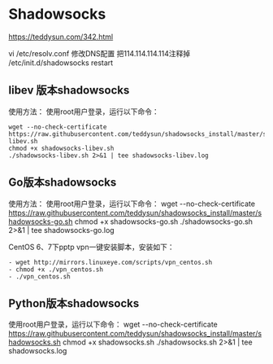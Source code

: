 # Shadowsocks

https://teddysun.com/342.html

vi /etc/resolv.conf   修改DNS配置
把114.114.114.114注释掉
/etc/init.d/shadowsocks restart

libev 版本shadowsocks
-------------
使用方法：
使用root用户登录，运行以下命令：

    wget --no-check-certificate https://raw.githubusercontent.com/teddysun/shadowsocks_install/master/shadowsocks-libev.sh
    chmod +x shadowsocks-libev.sh
    ./shadowsocks-libev.sh 2>&1 | tee shadowsocks-libev.log

Go版本shadowsocks
------------------
使用方法：
使用root用户登录，运行以下命令：
    wget --no-check-certificate https://raw.githubusercontent.com/teddysun/shadowsocks_install/master/shadowsocks-go.sh
    chmod +x shadowsocks-go.sh
    ./shadowsocks-go.sh 2>&1 | tee shadowsocks-go.log

CentOS 6、7下pptp vpn一键安装脚本，安装如下：

    - wget http://mirrors.linuxeye.com/scripts/vpn_centos.sh
    - chmod +x ./vpn_centos.sh
    - ./vpn_centos.sh

Python版本shadowsocks
------------------
使用root用户登录，运行以下命令：
    wget --no-check-certificate https://raw.githubusercontent.com/teddysun/shadowsocks_install/master/shadowsocks.sh
    chmod +x shadowsocks.sh
    ./shadowsocks.sh 2>&1 | tee shadowsocks.log
